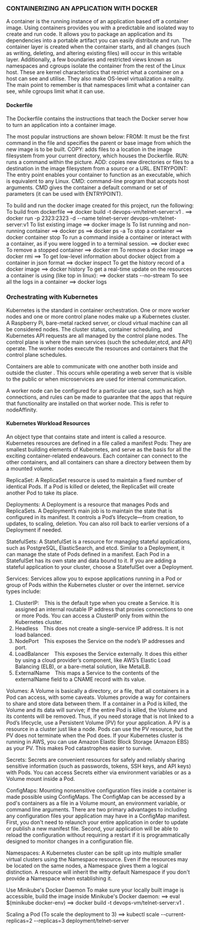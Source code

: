 ### CONTAINERIZING AN APPLICATION WITH DOCKER

A container is the running instance of an application based off a container image. Using containers provides you with a predictable and isolated way to create and run code. It allows you to package an application and its dependencies into a portable artifact you can easily distribute and run.
The container layer is created when the container starts, and all changes (such as writing, deleting, and altering existing files) will occur in this writable layer. 
Additionally, a few boundaries and restricted views known as namespaces and cgroups isolate the container from the rest of the Linux host. These are kernel characteristics that restrict what a container on a host can see and utilise. They also make OS-level virtualization a reality.
The main point to remember is that namespaces limit what a container can see, while cgroups limit what it can use.

#### Dockerfile
The Dockerfile contains the instructions that teach the Docker server how to turn an application into a container image.

The most popular instructions are shown below:
FROM: It must be the first command in the file and specifies the parent or base image from which the new image is to be built.
COPY: adds files to a location in the image filesystem from your current directory, which houses the Dockerfile.
RUN: runs a command within the picture.
ADD: copies new directories or files to a destination in the image filesystem from a source or a URL.
ENTRYPOINT: The entry point enables your container to function as an executable, which is equivalent to any Linux.
CMD: command-line program that accepts host arguments.
CMD gives the container a default command or set of parameters (it can be used with ENTRYPOINT).

To build and run the docker image created for this project, run the following:
To build from dockerfile
==> docker build -t devops-vm/telnet-server:v1 .
==> docker run -p 2323:2323 -d --name telnet-server devops-vm/telnet-server:v1
To list existing image
==> docker image ls
To list running and non-running container
==> docker ps
==> docker ps -a
To stop a container
==> docker container stop <container-name>
To run a command inside a container or interact with a container, as if you were logged in to a terminal session.
==> docker exec <container-name> <command>
To remove a stopped container
==> docker rm <container-name>
To remove a docker image
==> docker rmi <container-name>
==> To get low-level information about docker object from a container in json format
==> docker inspect <container-name>
To get the history record of a docker image
==> docker history <image-name or repository-name>
To get a real-time update on the resources a container is using (like top in linux):
==> docker stats --no-stream <container-name>
To see all the logs in a container
==> docker logs <container-name>


### Orchestrating with Kubernetes
Kubernetes is the standard in container orchestration. One or more worker nodes and one or more control plane nodes make up a Kubernetes cluster. A Raspberry Pi, bare-metal racked server, or cloud virtual machine can all be considered nodes. The cluster status, container scheduling, and Kubernetes API requests are all managed by the control plane nodes. The control plane is where the main services (such the scheduler,etcd, and API) operate. The worker nodes execute the resources and containers that the control plane schedules.

Containers are able to communicate with one another both inside and outside the cluster . This occurs while operating a web server that is visible to the public or when microservices are used for internal communication.

A worker node can be configured for a particular use case, such as high connections, and rules can be made to guarantee that the apps that require that functionality are installed on that worker node. This is refer to nodeAffinity.

#### Kubernetes Workload Resources
An object type that contains state and intent is called a resource. Kubernetes resources are defined in a file called a manifest
Pods: They are smallest building elements of Kubernetes, and serve as the basis for all the exciting container-related endeavours. Each container can connect to the other containers, and all containers can share a directory between them by a mounted volume.

ReplicaSet: A ReplicaSet resource is used to maintain a fixed number of identical Pods. If a Pod is killed or deleted, the ReplicaSet will create another Pod to take its place.

Deployments: A Deployment is a resource that manages Pods and ReplicaSets. A Deployment’s main job is to maintain the state that is configured in its manifest. It controls a Pod’s lifecycle—from creation, to updates, to scaling, deletion. You can also roll back to earlier versions of a Deployment if
needed.

StatefulSets: A StatefulSet is a resource for managing stateful applications, such as PostgreSQL, ElasticSearch, and etcd. Similar to a Deployment, it can manage the state of Pods defined in a manifest. Each Pod in a StatefulSet has its own state and data bound to it. If you are adding a stateful application to your cluster, choose a StatefulSet over a Deployment.

Services: Services allow you to expose applications running in a Pod or group of Pods within the Kubernetes cluster or over the internet.
service types include:
1. ClusterIP:  This is the default type when you create a Service. It is assigned an internal routable IP address that proxies connections to one or more Pods. You can access a ClusterIP only from within the Kubernetes cluster.
2. Headless  This does not create a single-service IP address. It is not load balanced.
3. NodePort  This exposes the Service on the node’s IP addresses and port.
4. LoadBalancer  This exposes the Service externally. It does this either by using a cloud provider’s component, like AWS’s Elastic Load Balancing (ELB), or a bare-metal solution, like MetalLB.
5. ExternalName  This maps a Service to the contents of the externalName field to a CNAME record with its value.

Volumes: A Volume is basically a directory, or a file, that all containers in a Pod can access, with some caveats. Volumes provide a way for containers to share and store data between them. If a container in a Pod is killed, the Volume and its data will survive; if the entire Pod is killed, the Volume and its contents will be removed. Thus, if you need storage that is not linked to a Pod’s lifecycle, use a Persistent Volume (PV) for your application. A PV is a resource in a cluster just like a node. Pods can use the PV resource, but the PV does
not terminate when the Pod does. If your Kubernetes cluster is running in AWS, you can use Amazon Elastic Block Storage (Amazon EBS) as your PV. This makes Pod catastrophes easier to survive.

Secrets: Secrets are convenient resources for safely and reliably sharing sensitive information (such as passwords, tokens, SSH keys, and API keys) with Pods. You can access Secrets either via environment variables or as a Volume
mount inside a Pod.

ConfigMaps: Mounting nonsensitive configuration files inside a container is made possible using ConfigMaps. The ConfigMap can be accessed by a pod's containers as a file in a Volume mount, an environment variable, or command line arguments. There are two primary advantages to including any configuration files your application may have in a ConfigMap manifest. First, you don't need to relaunch your entire application in order to update or publish a new manifest file. Second, your application will be able to reload the configuration without requiring a restart if it is programmatically designed to monitor changes in a configuration file.

Namespaces: A Kubernetes cluster can be split up into multiple smaller virtual clusters using the Namespace resource. Even if the resources may be located on the same nodes, a Namespace gives them a logical distinction. A resource will inherit the witty default Namespace if you don't provide a Namespace when establishing it.

Use Minikube's Docker Daemon
To make sure your locally built image is accessible, build the image inside Minikube's Docker daemon:
==> eval $(minikube docker-env)
==> docker build -t devops-vm/telnet-server:v1 .

Scaling a Pod (To scale the deployment to 3)
==> kubectl scale --current-replicas=2 --replicas=3 deployment/telnet-server